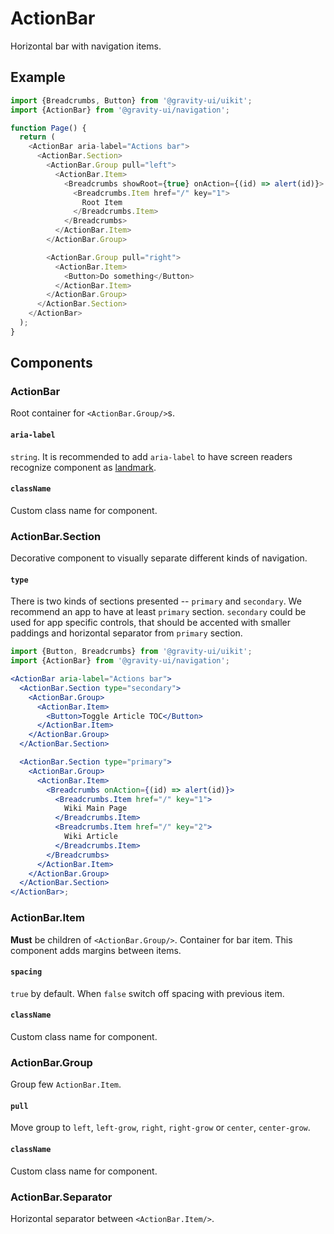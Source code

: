 # ActionBar

Horizontal bar with navigation items.

## Example

```typescript jsx
import {Breadcrumbs, Button} from '@gravity-ui/uikit';
import {ActionBar} from '@gravity-ui/navigation';

function Page() {
  return (
    <ActionBar aria-label="Actions bar">
      <ActionBar.Section>
        <ActionBar.Group pull="left">
          <ActionBar.Item>
            <Breadcrumbs showRoot={true} onAction={(id) => alert(id)}>
              <Breadcrumbs.Item href="/" key="1">
                Root Item
              </Breadcrumbs.Item>
            </Breadcrumbs>
          </ActionBar.Item>
        </ActionBar.Group>

        <ActionBar.Group pull="right">
          <ActionBar.Item>
            <Button>Do something</Button>
          </ActionBar.Item>
        </ActionBar.Group>
      </ActionBar.Section>
    </ActionBar>
  );
}
```

## Components

### ActionBar

Root container for `<ActionBar.Group/>`s.

#### `aria-label`

`string`. It is recommended to add `aria-label` to have screen readers recognize component as
[landmark](https://www.w3.org/WAI/ARIA/apg/practices/landmark-regions/).

#### `className`

Custom class name for component.

### ActionBar.Section

Decorative component to visually separate different kinds of navigation.

#### `type`

There is two kinds of sections presented -- `primary` and `secondary`. We recommend an app to have at least `primary`
section. `secondary` could be used for app specific controls, that should be accented with smaller paddings and
horizontal separator from `primary` section.

```jsx
import {Button, Breadcrumbs} from '@gravity-ui/uikit';
import {ActionBar} from '@gravity-ui/navigation';

<ActionBar aria-label="Actions bar">
  <ActionBar.Section type="secondary">
    <ActionBar.Group>
      <ActionBar.Item>
        <Button>Toggle Article TOC</Button>
      </ActionBar.Item>
    </ActionBar.Group>
  </ActionBar.Section>

  <ActionBar.Section type="primary">
    <ActionBar.Group>
      <ActionBar.Item>
        <Breadcrumbs onAction={(id) => alert(id)}>
          <Breadcrumbs.Item href="/" key="1">
            Wiki Main Page
          </Breadcrumbs.Item>
          <Breadcrumbs.Item href="/" key="2">
            Wiki Article
          </Breadcrumbs.Item>
        </Breadcrumbs>
      </ActionBar.Item>
    </ActionBar.Group>
  </ActionBar.Section>
</ActionBar>;
```

### ActionBar.Item

**Must** be children of `<ActionBar.Group/>`. Container for bar item. This component adds margins between items.

#### `spacing`

`true` by default. When `false` switch off spacing with previous item.

#### `className`

Custom class name for component.

### ActionBar.Group

Group few `ActionBar.Item`.

#### `pull`

Move group to `left`, `left-grow`, `right`, `right-grow` or `center`, `center-grow`.

#### `className`

Custom class name for component.

### ActionBar.Separator

Horizontal separator between `<ActionBar.Item/>`.
